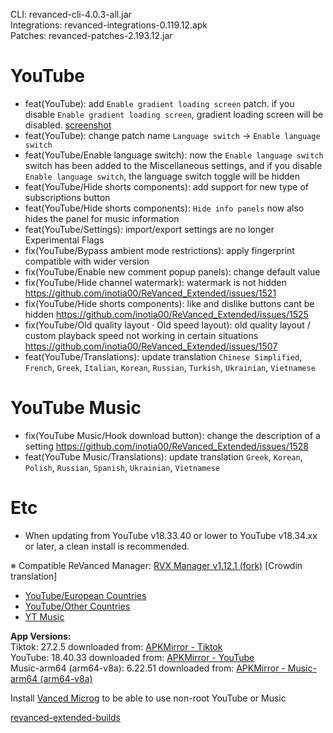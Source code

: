 CLI: revanced-cli-4.0.3-all.jar  
Integrations: revanced-integrations-0.119.12.apk  
Patches: revanced-patches-2.193.12.jar  

YouTube
==
- feat(YouTube): add `Enable gradient loading screen` patch. if you disable `Enable gradient loading screen`, gradient loading screen will be disabled. [screenshot](https://www.reddit.com/r/youtube/comments/15q5xb5/weird_gradient_colored_skeleton_loading_screen/)
- feat(YouTube): change patch name `Language switch` → `Enable language switch`
- feat(YouTube/Enable language switch): now the `Enable language switch` switch has been added to the Miscellaneous settings, and if you disable `Enable language switch`, the language switch toggle will be hidden
- feat(YouTube/Hide shorts components): add support for new type of subscriptions button
- feat(YouTube/Hide shorts components): `Hide info panels` now also hides the panel for music information
- feat(YouTube/Settings): import/export settings are no longer Experimental Flags
- fix(YouTube/Bypass ambient mode restrictions): apply fingerprint compatible with wider version
- fix(YouTube/Enable new comment popup panels): change default value
- fix(YouTube/Hide channel watermark): watermark is not hidden https://github.com/inotia00/ReVanced_Extended/issues/1521
- fix(YouTube/Hide shorts components): like and dislike buttons cant be hidden https://github.com/inotia00/ReVanced_Extended/issues/1525
- fix(YouTube/Old quality layout · Old speed layout): old quality layout / custom playback speed not working in certain situations https://github.com/inotia00/ReVanced_Extended/issues/1507
- feat(YouTube/Translations): update translation
`Chinese Simplified`, `French`, `Greek`, `Italian`, `Korean`, `Russian`, `Turkish`, `Ukrainian`, `Vietnamese`


YouTube Music
==
- fix(YouTube Music/Hook download button): change the description of a setting https://github.com/inotia00/ReVanced_Extended/issues/1528
- feat(YouTube Music/Translations): update translation
`Greek`, `Korean`, `Polish`, `Russian`, `Spanish`, `Ukrainian`, `Vietnamese`


Etc
==
- When updating from YouTube v18.33.40 or lower to YouTube v18.34.xx or later, a clean install is recommended.


※ Compatible ReVanced Manager: [RVX Manager v1.12.1 (fork)](https://github.com/inotia00/revanced-manager/releases/tag/v1.12.1)
[Crowdin translation]
- [YouTube/European Countries](https://crowdin.com/project/revancedextendedeu)
- [YouTube/Other Countries](https://crowdin.com/project/revancedextended)
- [YT Music](https://crowdin.com/project/revanced-music-extended)


  
**App Versions:**  
Tiktok: 27.2.5
downloaded from: [APKMirror - Tiktok](https://www.apkmirror.com/apk/tiktok-pte-ltd/tik-tok-including-musical-ly/tik-tok-including-musical-ly-27-2-5-release/tiktok-27-2-5-android-apk-download/)  
YouTube: 18.40.33
downloaded from: [APKMirror - YouTube](https://www.apkmirror.com/apk/google-inc/youtube/youtube-18-40-33-release/youtube-18-40-33-2-android-apk-download/)  
Music-arm64 (arm64-v8a): 6.22.51
downloaded from: [APKMirror - Music-arm64 (arm64-v8a)](https://www.apkmirror.com/apk/google-inc/youtube-music/youtube-music-6-22-51-release/youtube-music-6-22-51-android-apk-download/)  

Install [Vanced Microg](https://github.com/inotia00/VancedMicroG/releases) to be able to use non-root YouTube or Music  

[revanced-extended-builds](https://github.com/E85Addict/revanced-extended-builds)  
